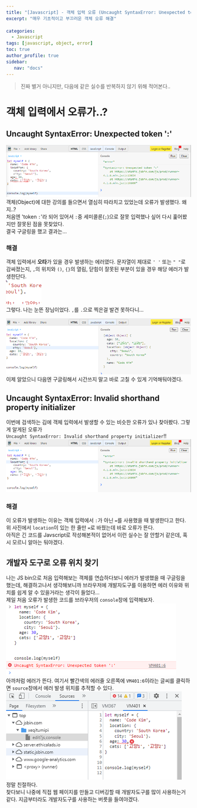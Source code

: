 ```yaml
---
title: "[Javascript] - 객체 입력 오류 (Uncaught SyntaxError: Unexpected token ':')"
excerpt: "매우 기초적이고 부끄러운 객체 오류 해결"

categories: 
  - Javascript
tags: [javascript, object, error]
toc: true
author_profile: true 
sidebar:
   nav: "docs"
---
```

> 진짜 별거 아니지만, 다음에 같은 실수를 반복하지 않기 위해 적어본다..

# 객체 입력에서 오류가..?
## Uncaught SyntaxError: Unexpected token ':'
<img src="/assets/images/20221021/objecterror1.png"><br>
객체(Object)에 대한 강의를 들으면서 열심히 따라치고 있었는데 오류가 발생했다. 왜지..? <br> 처음엔 'token `:`'라 되어 있어서 `:`중 세미콜론(`;`)으로 잘못 
입력했나 싶어 다시 훑어봤지만 잘못된 점을 못찾았다. <br> 결국 구글링을 했고 결과는...

### 해결
객체 입력에서 **오타**가 있을 경우 발생하는 에러였다. 문자열이 제대로 `' '` 또는 `" "`로 감싸졌는지, `,`의 위치와 `()`, `{}`의  열림, 닫힘이 잘못된 부분이 있을 경우 해당 에러가 발생한단다.<br>
<img src="/assets/images/20221021/objecterror2.png"><br> 그렇다. 나는 눈뜬 장님이었다. `,`를 `.`으로 찍은걸 발견 못하다니...<br>

<img src="/assets/images/20221021/objecterror3.png"><br>
이제 알았으니 다음엔 구글링해서 시간쓰지 말고 바로 고칠 수 있게 기억해둬야겠다.

## Uncaught SyntaxError: Invalid shorthand property initializer
이번에 검색하는 김에 객체 입력에서 발생할 수 있는 비슷한 오류가 있나 찾아봤다. 그렇게 알게된 오류가 <br>`Uncaught SyntaxError: Invalid shorthand property initializer`!!<br>
<img src="/assets/images/20221021/objecterror4.png"><br>

### 해결
이 오류가 발생하는 이유는 객체 입력에서 `:`가 아닌 `=`를 사용했을 때 발생한다고 한다.<br>위 사진에서 `location`이 있는 한 줄만 `=`로 바꿨는데 바로 오류가 뜬다.<br> 아직은 긴 코드를 Javscript로 작성해본적이 없어서 이런 실수는 잘 안할거 같은데, 혹시 모르니 알아는 둬야겠다.

## 개발자 도구로 오류 위치 찾기
나는 JS bin으로 처음 입력해보는 객체를 연습하다보니 에러가 발생했을 때 구글링을 했는데, 해결하고나서 생각해보니까 브라우저에 개발자도구를 이용하면 에러 이유와 위치를 쉽게 알 수 있을거라는 생각이 들었다...<br>
제일 처음 오류가 발생한 코드를 브라우저의 `console`창에 입력해보자.<br>
<img src="/assets/images/20221021/objecterror5.png"><br> 아까처럼 에러가 뜬다. 여기서 빨간색의 에러줄 오른쪽에 `VM401:6`이라는 글씨를 클릭하면 `source`창에서 에러 발생 위치를 추적할 수 있다.<br>
<img src="/assets/images/20221021/objecterror6.png"><br> 정말 친절하다. <br> 찾다보니 나중에 직접 웹 페이지를 만들고 디버깅할 때 개발자도구를 많이 사용하는거 같다. 지금부터라도 개발자도구를 사용하는 버릇을 들여야겠다.